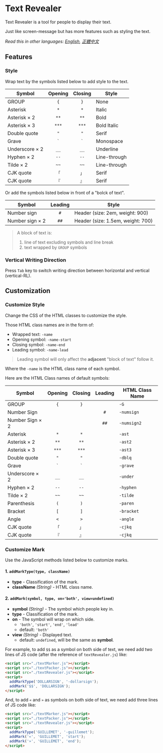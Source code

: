 # Text Revealer
Text Revealer is a tool for people to display their text.

Just like screen-message but has more features such as styling the text.

*Read this in other languages: [English](README.md), [正體中文](README.zh-Hant-TW.md)*

## Features
### Style
Wrap text by the symbols listed below to add style to the text.

| Symbol         | Opening | Closing | Style        |
| -------------- | :-----: | :-----: | ------------ |
| GROUP          | `{`     | `}`     | None         |
| Asterisk       | `*`     | `*`     | Italic       |
| Asterisk × 2   | `**`    | `**`    | Bold         |
| Asterisk × 3   | `***`   | `***`   | Bold Italic  |
| Double quote   | `"`     | `"`     | Serif        |
| Grave          | `` ` `` | `` ` `` | Monospace    |
| Underscore × 2 | `__`    | `__`    | Underline    |
| Hyphen × 2     | `--`    | `--`    | Line-through |
| Tilde × 2      | `~~`    | `~~`    | Line-through |
| CJK quote      | `「`    | `」`    | Serif        |
| CJK quote      | `『`    | `』`    | Serif        |

Or add the symbols listed below in front of a "bolck of text".

| Symbol          | Leading | Style                             |
| --------------- | :-----: | --------------------------------- |
| Number sign     | `#`     | Header (size: 2em, weight: 900)   |
| Number sign × 2 | `##`    | Header (size: 1.5em, weight: 700) |

> A block of text is:
>    1. line of text excluding symbols and line break
>    2. text wrapped by `GROUP` symbols

### Vertical Writing Direction
Press `Tab` key to switch writing direction between horizontal and vertical (vertical-RL).


## Customization
### Customize Style
Change the CSS of the HTML classes to customize the style.

Those HTML class names are in the form of:

* Wrapped text: `-name`
* Opening symbol: `-name-start`
* Closing symbol: `-name-end`
* Leading symbol: `-name-lead`

> Leading symbol will only affect the **adjacent** "block of text" follow it.

Where the `-name` is the HTML class name of each symbol.

Here are the HTML Class names of default symbols:

| Symbol          | Opening | Closing | Leading | HTML Class Name |
| --------------- | :-----: | :-----: | :-----: | --------------- |
| GROUP           | `{`     | `}`     |         | `-G`            |
| Number Sign     |         |         | `#`     | `-numsign`      |
| Number Sign × 2 |         |         | `##`    | `-numsign2`     |
| Asterisk        | `*`     | `*`     |         | `-ast`          |
| Asterisk × 2    | `**`    | `**`    |         | `-ast2`         |
| Asterisk × 3    | `***`   | `***`   |         | `-ast3`         |
| Double quote    | `"`     | `"`     |         | `-dblq`         |
| Grave           | `` ` `` | `` ` `` |         | `-grave`        |
| Underscore × 2  | `__`    | `__`    |         | `-under`        |
| Hyphen × 2      | `--`    | `--`    |         | `-hyphen`       |
| Tilde × 2       | `~~`    | `~~`    |         | `-tilde`        |
| Parenthesis     | `(`     | `)`     |         | `-paren`        |
| Bracket         | `[`     | `]`     |         | `-bracket`      |
| Angle           | `<`     | `>`     |         | `-angle`        |
| CJK quote       | `「`    | `」`    |         | `-cjkq`         |
| CJK quote       | `『`    | `』`    |         | `-cjkq`         |

### Customize Mark
Use the JavaScript methods listed below to customize marks.

#### 1. `addMarkType(type, className)`
  - **type** -  Classification of the mark.
  - **className** _(String)_ - HTML class name.

#### 2. `addMark(symbol, type, on='both', view=undefined)`
  - **symbol** _(String)_ - The symbol which people key in.
  - **type** -  Classification of the mark.
  - **on** - The symbol will wrap on which side.
    - `'both'`, `'start'`, `'end'`, `'lead'`
    - default: `'both'`
  - **view** _(String)_ - Displayed text.
    - default: `undefined`, will be the same as **symbol**.

For example, to add `$$` as a symbol on both side of text, we need add two lines of JS code (after the reference of `textRevealer.js`) like:

```HTML
<script src="./textMarker.js"></script>
<script src="./textPacker.js"></script>
<script src="./textRevealer.js"></script>
<script>
  addMarkType('DOLLARSIGN', '-dollarsign');
  addMark('$$', 'DOLLARSIGN');
</script>
```

And, to add `«` and `»` as symbols on both side of text, we need add three lines of JS code like:

```HTML
<script src="./textMarker.js"></script>
<script src="./textPacker.js"></script>
<script src="./textRevealer.js"></script>
<script>
  addMarkType('GUILLEMET', '-guillemet');
  addMark('«', 'GUILLEMET', 'start');
  addMark('»', 'GUILLEMET', 'end');
</script>
```

